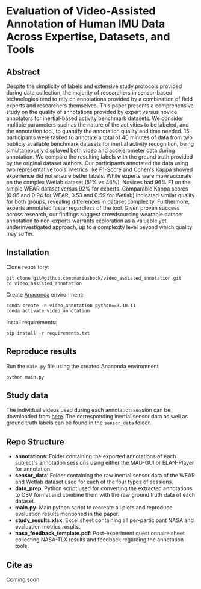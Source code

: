 # Evaluation of Video-Assisted Annotation of Human IMU Data Across Expertise, Datasets, and Tools

## Abstract
Despite the simplicity of labels and extensive study protocols provided during data collection, the majority of researchers in sensor-based technologies tend to rely on annotations provided by a combination of field experts and researchers themselves. This paper presents a comprehensive study on the quality of annotations provided by expert versus novice annotators for inertial-based activity benchmark datasets. We consider multiple parameters such as the nature of the activities to be labeled, and the annotation tool, to quantify the annotation quality and time needed. 15 participants were tasked to annotate a total of 40 minutes of data from two publicly available benchmark datasets for inertial activity recognition, being simultaneously displayed both video and accelerometer data during annotation. We compare the resulting labels with the ground truth provided by the original dataset authors. Our participants annotated the data using two representative tools. Metrics like F1-Score and Cohen's Kappa showed experience did not ensure better labels. While experts were more accurate on the complex Wetlab dataset (51\% vs 46\%), Novices had 96\% F1 on the simple WEAR dataset versus 92\% for experts. Comparable Kappa scores (0.96 and 0.94 for WEAR, 0.53 and 0.59 for Wetlab) indicated similar quality for both groups, revealing differences in dataset complexity. Furthermore, experts annotated faster regardless of the tool. Given proven success across research, our findings suggest crowdsourcing wearable dataset annotation to non-experts warrants exploration as a valuable yet underinvestigated approach, up to a complexity level beyond which quality may suffer.

## Installation

Clone repository:

```
git clone git@github.com:mariusbock/video_assisted_annotation.git
cd video_assisted_annotation
```

Create [Anaconda](https://www.anaconda.com/products/distribution) environment:

```
conda create -n video_annotation python==3.10.11
conda activate video_annotation
```

Install requirements:
```
pip install -r requirements.txt
```

## Reproduce results

Run the `main.py` file using the created Anaconda enviromnent
```
python main.py
```

## Study data
The individual videos used during each annotation session can be downloaded from [here](https://uni-siegen.sciebo.de/s/2XyAF6wLq8CgEsR). The corresponding inertial sensor data as well as ground truth labels can be found in the `sensor_data` folder.

## Repo Structure
- **annotations**: Folder containing the exported annotations of each subject's annotation sessions using either the MAD-GUI or ELAN-Player for annotation.
- **sensor\_data**: Folder containing the raw inertial sensor data of the WEAR and Wetlab dataset used for each of the four types of sessions.
- **data\_prep**: Python script used for converting the extracted annotations to CSV format and combine them with the raw ground truth data of each dataset.
- **main.py**: Main python script to recreate all plots and reproduce evaluation results mentioned in the paper.
- **study\_results.xlsx**: Excel sheet containing all per-participant NASA and evaluation metrics results.
- **nasa\_feedback\_template.pdf**: Post-experiment questionnaire sheet collecting NASA-TLX results and feedback regarding the annotation tools.

## Cite as
Coming soon